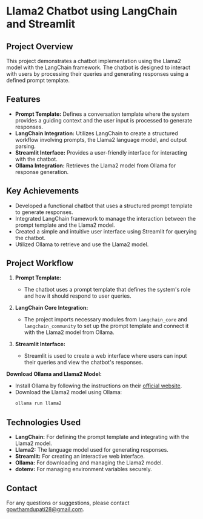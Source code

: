 # Llama2 Chatbot using LangChain and Streamlit

## Project Overview

This project demonstrates a chatbot implementation using the Llama2 model with the LangChain framework. The chatbot is designed to interact with users by processing their queries and generating responses using a defined prompt template.

## Features

- **Prompt Template:** Defines a conversation template where the system provides a guiding context and the user input is processed to generate responses.
- **LangChain Integration:** Utilizes LangChain to create a structured workflow involving prompts, the Llama2 language model, and output parsing.
- **Streamlit Interface:** Provides a user-friendly interface for interacting with the chatbot.
- **Ollama Integration:** Retrieves the Llama2 model from Ollama for response generation.

## Key Achievements

- Developed a functional chatbot that uses a structured prompt template to generate responses.
- Integrated LangChain framework to manage the interaction between the prompt template and the Llama2 model.
- Created a simple and intuitive user interface using Streamlit for querying the chatbot.
- Utilized Ollama to retrieve and use the Llama2 model.

## Project Workflow

1. **Prompt Template:**
   - The chatbot uses a prompt template that defines the system's role and how it should respond to user queries.

2. **LangChain Core Integration:**
   - The project imports necessary modules from `langchain_core` and `langchain_community` to set up the prompt template and connect it with the Llama2 model from Ollama.

3. **Streamlit Interface:**
   - Streamlit is used to create a web interface where users can input their queries and view the chatbot's responses.

 **Download Ollama and Llama2 Model:**
   - Install Ollama by following the instructions on their [official website](https://ollama.com/).
   - Download the Llama2 model using Ollama:
     ```sh
     ollama run llama2
     ```

## Technologies Used

- **LangChain:** For defining the prompt template and integrating with the Llama2 model.
- **Llama2:** The language model used for generating responses.
- **Streamlit:** For creating an interactive web interface.
- **Ollama:** For downloading and managing the Llama2 model.
- **dotenv:** For managing environment variables securely.

## Contact


For any questions or suggestions, please contact [gowthamdupati28@gmail.com](mailto:gowthamdupati28@gmail.com).
